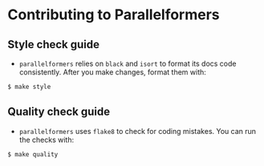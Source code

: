 # Contributing to Parallelformers

## Style check guide

- `parallelformers` relies on `black` and `isort` to format its docs code consistently. After you make changes, format them with:

```bash
$ make style
```

## Quality check guide

- `parallelformers` uses `flake8` to check for coding mistakes. You can run the checks with:

```bash
$ make quality
```
